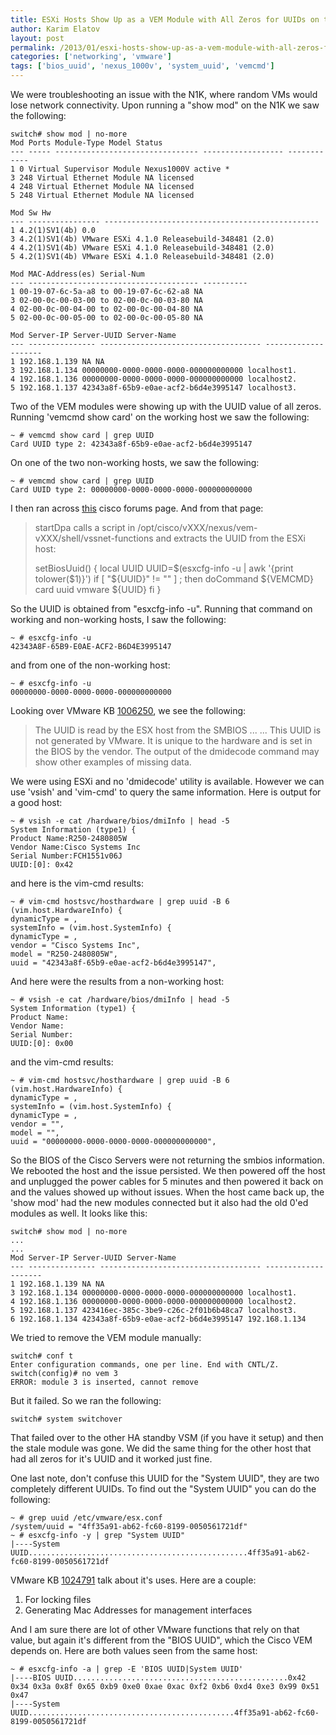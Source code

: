 ```yaml
---
title: ESXi Hosts Show Up as a VEM Module with All Zeros for UUIDs on the Nexus 1000v
author: Karim Elatov
layout: post
permalink: /2013/01/esxi-hosts-show-up-as-a-vem-module-with-all-zeros-for-uuids-on-the-nexus-1000v/
categories: ['networking', 'vmware']
tags: ['bios_uuid', 'nexus_1000v', 'system_uuid', 'vemcmd']
---
```


We were troubleshooting an issue with the N1K, where random VMs would lose network connectivity. Upon running a "show mod" on the N1K we saw the following:


	switch# show mod | no-more
	Mod Ports Module-Type Model Status
	--- ----- -------------------------------- ------------------ ------------
	1 0 Virtual Supervisor Module Nexus1000V active *
	3 248 Virtual Ethernet Module NA licensed
	4 248 Virtual Ethernet Module NA licensed
	5 248 Virtual Ethernet Module NA licensed

	Mod Sw Hw
	--- ---------------- ------------------------------------------------
	1 4.2(1)SV1(4b) 0.0
	3 4.2(1)SV1(4b) VMware ESXi 4.1.0 Releasebuild-348481 (2.0)
	4 4.2(1)SV1(4b) VMware ESXi 4.1.0 Releasebuild-348481 (2.0)
	5 4.2(1)SV1(4b) VMware ESXi 4.1.0 Releasebuild-348481 (2.0)

	Mod MAC-Address(es) Serial-Num
	--- -------------------------------------- ----------
	1 00-19-07-6c-5a-a8 to 00-19-07-6c-62-a8 NA
	3 02-00-0c-00-03-00 to 02-00-0c-00-03-80 NA
	4 02-00-0c-00-04-00 to 02-00-0c-00-04-80 NA
	5 02-00-0c-00-05-00 to 02-00-0c-00-05-80 NA

	Mod Server-IP Server-UUID Server-Name
	--- --------------- ------------------------------------ --------------------
	1 192.168.1.139 NA NA
	3 192.168.1.134 00000000-0000-0000-0000-000000000000 localhost1.
	4 192.168.1.136 00000000-0000-0000-0000-000000000000 localhost2.
	5 192.168.1.137 42343a8f-65b9-e0ae-acf2-b6d4e3995147 localhost3.


Two of the VEM modules were showing up with the UUID value of all zeros. Running 'vemcmd show card' on the working host we saw the following:


	~ # vemcmd show card | grep UUID
	Card UUID type 2: 42343a8f-65b9-e0ae-acf2-b6d4e3995147


On one of the two non-working hosts, we saw the following:


	~ # vemcmd show card | grep UUID
	Card UUID type 2: 00000000-0000-0000-0000-000000000000


I then ran across [this](https://supportforums.cisco.com/thread/2166139) cisco forums page. And from that page:

> startDpa calls a script in /opt/cisco/vXXX/nexus/vem-vXXX/shell/vssnet-functions and extracts the UUID from the ESXi host:
>
> setBiosUuid()
> {
> local UUID
> UUID=$(esxcfg-info -u | awk '{print tolower($1)}')
> if [ "${UUID}" != "" ] ; then
> doCommand ${VEMCMD} card uuid vmware ${UUID}
> fi
> }

So the UUID is obtained from "esxcfg-info -u". Running that command on working and non-working hosts, I saw the following:


	~ # esxcfg-info -u
	42343A8F-65B9-E0AE-ACF2-B6D4E3995147


and from one of the non-working host:


	~ # esxcfg-info -u
	00000000-0000-0000-0000-000000000000


Looking over VMware KB [1006250](http://kb.vmware.com/kb/1006250), we see the following:

> The UUID is read by the ESX host from the SMBIOS
> ...
> ...
> This UUID is not generated by VMware. It is unique to the hardware and is set in the BIOS by the vendor. The output of the dmidecode command may show other examples of missing data.

We were using ESXi and no 'dmidecode' utility is available. However we can use 'vsish' and 'vim-cmd' to query the same information. Here is output for a good host:


	~ # vsish -e cat /hardware/bios/dmiInfo | head -5
	System Information (type1) {
	Product Name:R250-2480805W
	Vendor Name:Cisco Systems Inc
	Serial Number:FCH1551v06J
	UUID:[0]: 0x42


and here is the vim-cmd results:


	~ # vim-cmd hostsvc/hosthardware | grep uuid -B 6
	(vim.host.HardwareInfo) {
	dynamicType = ,
	systemInfo = (vim.host.SystemInfo) {
	dynamicType = ,
	vendor = "Cisco Systems Inc",
	model = "R250-2480805W",
	uuid = "42343a8f-65b9-e0ae-acf2-b6d4e3995147",


And here were the results from a non-working host:


	~ # vsish -e cat /hardware/bios/dmiInfo | head -5
	System Information (type1) {
	Product Name:
	Vendor Name:
	Serial Number:
	UUID:[0]: 0x00


and the vim-cmd results:


	~ # vim-cmd hostsvc/hosthardware | grep uuid -B 6
	(vim.host.HardwareInfo) {
	dynamicType = ,
	systemInfo = (vim.host.SystemInfo) {
	dynamicType = ,
	vendor = "",
	model = "",
	uuid = "00000000-0000-0000-0000-000000000000",


So the BIOS of the Cisco Servers were not returning the smbios information. We rebooted the host and the issue persisted. We then powered off the host and unplugged the power cables for 5 minutes and then powered it back on and the values showed up without issues. When the host came back up, the 'show mod' had the new modules connected but it also had the old 0'ed modules as well. It looks like this:


	switch# show mod | no-more
	...
	...
	Mod Server-IP Server-UUID Server-Name
	--- --------------- ------------------------------------ --------------------
	1 192.168.1.139 NA NA
	3 192.168.1.134 00000000-0000-0000-0000-000000000000 localhost1.
	4 192.168.1.136 00000000-0000-0000-0000-000000000000 localhost2.
	5 192.168.1.137 423416ec-385c-3be9-c26c-2f01b6b48ca7 localhost3.
	6 192.168.1.134 42343a8f-65b9-e0ae-acf2-b6d4e3995147 192.168.1.134


We tried to remove the VEM module manually:


	switch# conf t
	Enter configuration commands, one per line. End with CNTL/Z.
	switch(config)# no vem 3
	ERROR: module 3 is inserted, cannot remove


But it failed. So we ran the following:


	switch# system switchover


That failed over to the other HA standby VSM (if you have it setup) and then the stale module was gone. We did the same thing for the other host that had all zeros for it's UUID and it worked just fine.

One last note, don't confuse this UUID for the "System UUID", they are two completely different UUIDs. To find out the "System UUID" you can do the following:


	~ # grep uuid /etc/vmware/esx.conf
	/system/uuid = "4ff35a91-ab62-fc60-8199-0050561721df"
	~ # esxcfg-info -y | grep "System UUID"
	|----System UUID.................................................4ff35a91-ab62-fc60-8199-0050561721df


VMware KB [1024791](http://kb.vmware.com/kb/1008728) talk about it's uses. Here are a couple:

1.  For locking files
2.  Generating Mac Addresses for management interfaces

And I am sure there are lot of other VMware functions that rely on that value, but again it's different from the "BIOS UUID", which the Cisco VEM depends on. Here are both values seen from the same host:


	~ # esxcfg-info -a | grep -E 'BIOS UUID|System UUID'
	|----BIOS UUID................................................0x42 0x34 0x3a 0x8f 0x65 0xb9 0xe0 0xae 0xac 0xf2 0xb6 0xd4 0xe3 0x99 0x51 0x47
	|----System UUID..............................................4ff35a91-ab62-fc60-8199-0050561721df


